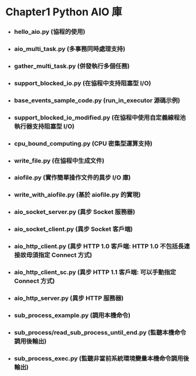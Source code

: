 Chapter1 Python AIO 庫
=====
* ### hello_aio.py (協程的使用)
* ### aio_multi_task.py (多事務同時處理支持)
* ### gather_multi_task.py (併發執行多個任務)
* ### support_blocked_io.py (在協程中支持阻塞型 I/O)
* ### base_events_sample_code.py (run_in_executor 源碼示例)
* ### support_blocked_io_modified.py (在協程中使用自定義線程池執行器支持阻塞型 I/O)
* ### cpu_bound_computing.py (CPU 密集型運算支持)
* ### write_file.py (在協程中生成文件)
* ### aiofile.py (實作簡單操作文件的異步 I/O 庫)
* ### write_with_aiofile.py (基於 aiofile.py 的實現)
* ### aio_socket_server.py (異步 Socket 服務器)
* ### aio_socket_client.py (異步 Socket 客戶端)
* ### aio_http_client.py (異步 HTTP 1.0 客戶端: HTTP 1.0 不包括長連接故毋須指定 Connect 方式)
* ### aio_http_client_sc.py (異步 HTTP 1.1 客戶端: 可以手動指定 Connect 方式)
* ### aio_http_server.py (異步 HTTP 服務器)
* ### sub_process_example.py (調用本機命令)
* ### sub_process/read_sub_process_until_end.py (監聽本機命令調用後輸出)
* ### sub_process_exec.py (監聽非當前系統環境變量本機命令調用後輸出)
<br />
